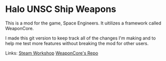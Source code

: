 # Halo UNSC Ship Weapons
This is a mod for the game, Space Engineers. It uitilizes a framework called WeaponCore.

I made this git version to keep track all of the changes I'm making and to help me test more features without breaking the mod for other users.

Links:
[Steam Workshop](https://steamcommunity.com/sharedfiles/filedetails/?id=2286546132)
[WeaponCore's Repo](https://github.com/sstixrud/WeaponCore)
